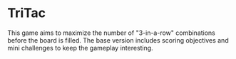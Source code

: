 # TriTac
This game aims to maximize the number of "3-in-a-row" combinations before the board is filled. The base version includes scoring objectives and mini challenges to keep the gameplay interesting.
